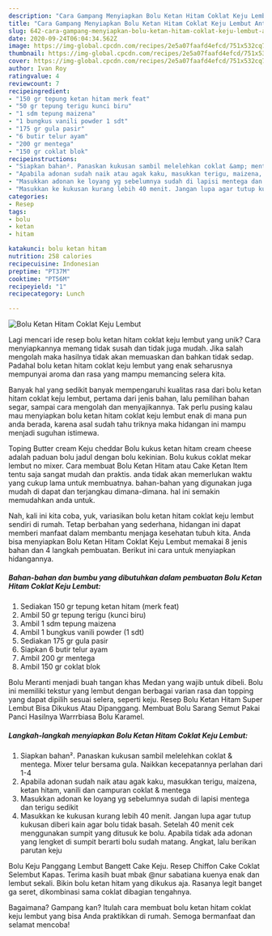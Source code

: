 ```yaml
---
description: "Cara Gampang Menyiapkan Bolu Ketan Hitam Coklat Keju Lembut Anti Gagal"
title: "Cara Gampang Menyiapkan Bolu Ketan Hitam Coklat Keju Lembut Anti Gagal"
slug: 642-cara-gampang-menyiapkan-bolu-ketan-hitam-coklat-keju-lembut-anti-gagal
date: 2020-09-24T06:04:34.562Z
image: https://img-global.cpcdn.com/recipes/2e5a07faafd4efcd/751x532cq70/bolu-ketan-hitam-coklat-keju-lembut-foto-resep-utama.jpg
thumbnail: https://img-global.cpcdn.com/recipes/2e5a07faafd4efcd/751x532cq70/bolu-ketan-hitam-coklat-keju-lembut-foto-resep-utama.jpg
cover: https://img-global.cpcdn.com/recipes/2e5a07faafd4efcd/751x532cq70/bolu-ketan-hitam-coklat-keju-lembut-foto-resep-utama.jpg
author: Ivan Roy
ratingvalue: 4
reviewcount: 7
recipeingredient:
- "150 gr tepung ketan hitam merk feat"
- "50 gr tepung terigu kunci biru"
- "1 sdm tepung maizena"
- "1 bungkus vanili powder 1 sdt"
- "175 gr gula pasir"
- "6 butir telur ayam"
- "200 gr mentega"
- "150 gr coklat blok"
recipeinstructions:
- "Siapkan bahan². Panaskan kukusan sambil melelehkan coklat &amp; mentega. Mixer telur bersama gula. Naikkan kecepatannya perlahan dari 1-4"
- "Apabila adonan sudah naik atau agak kaku, masukkan terigu, maizena, ketan hitam, vanili dan campuran coklat &amp; mentega"
- "Masukkan adonan ke loyang yg sebelumnya sudah di lapisi mentega dan terigu sedikit"
- "Masukkan ke kukusan kurang lebih 40 menit. Jangan lupa agar tutup kukusan diberi kain agar bolu tidak basah. Setelah 40 menit cek menggunakan sumpit yang ditusuk ke bolu. Apabila tidak ada adonan yang lengket di sumpit berarti bolu sudah matang. Angkat, lalu berikan parutan keju"
categories:
- Resep
tags:
- bolu
- ketan
- hitam

katakunci: bolu ketan hitam 
nutrition: 258 calories
recipecuisine: Indonesian
preptime: "PT37M"
cooktime: "PT56M"
recipeyield: "1"
recipecategory: Lunch

---
```



![Bolu Ketan Hitam Coklat Keju Lembut](https://img-global.cpcdn.com/recipes/2e5a07faafd4efcd/751x532cq70/bolu-ketan-hitam-coklat-keju-lembut-foto-resep-utama.jpg)

Lagi mencari ide resep bolu ketan hitam coklat keju lembut yang unik? Cara menyiapkannya memang tidak susah dan tidak juga mudah. Jika salah mengolah maka hasilnya tidak akan memuaskan dan bahkan tidak sedap. Padahal bolu ketan hitam coklat keju lembut yang enak seharusnya mempunyai aroma dan rasa yang mampu memancing selera kita.

Banyak hal yang sedikit banyak mempengaruhi kualitas rasa dari bolu ketan hitam coklat keju lembut, pertama dari jenis bahan, lalu pemilihan bahan segar, sampai cara mengolah dan menyajikannya. Tak perlu pusing kalau mau menyiapkan bolu ketan hitam coklat keju lembut enak di mana pun anda berada, karena asal sudah tahu triknya maka hidangan ini mampu menjadi suguhan istimewa.

Toping Butter cream Keju cheddar Bolu kukus ketan hitam cream cheese adalah paduan bolu jadul dengan bolu kekinian. Bolu kukus coklat mekar lembut no mixer. Cara membuat Bolu Ketan Hitam atau Cake Ketan Item tentu saja sangat mudah dan praktis. anda tidak akan memerlukan waktu yang cukup lama untuk membuatnya. bahan-bahan yang digunakan juga mudah di dapat dan terjangkau dimana-dimana. hal ini semakin memudahkan anda untuk.


Nah, kali ini kita coba, yuk, variasikan bolu ketan hitam coklat keju lembut sendiri di rumah. Tetap berbahan yang sederhana, hidangan ini dapat memberi manfaat dalam membantu menjaga kesehatan tubuh kita. Anda bisa menyiapkan Bolu Ketan Hitam Coklat Keju Lembut memakai 8 jenis bahan dan 4 langkah pembuatan. Berikut ini cara untuk menyiapkan hidangannya.

<!--inarticleads1-->

##### Bahan-bahan dan bumbu yang dibutuhkan dalam pembuatan Bolu Ketan Hitam Coklat Keju Lembut:

1. Sediakan 150 gr tepung ketan hitam (merk feat)
1. Ambil 50 gr tepung terigu (kunci biru)
1. Ambil 1 sdm tepung maizena
1. Ambil 1 bungkus vanili powder (1 sdt)
1. Sediakan 175 gr gula pasir
1. Siapkan 6 butir telur ayam
1. Ambil 200 gr mentega
1. Ambil 150 gr coklat blok


Bolu Meranti menjadi buah tangan khas Medan yang wajib untuk dibeli. Bolu ini memiliki tekstur yang lembut dengan berbagai varian rasa dan topping yang dapat dipilih sesuai selera, seperti keju. Resep Bolu Ketan Hitam Super Lembut Bisa Dikukus Atau Dipanggang. Membuat Bolu Sarang Semut Pakai Panci Hasilnya Warrrbiasa Bolu Karamel. 

<!--inarticleads2-->

##### Langkah-langkah menyiapkan Bolu Ketan Hitam Coklat Keju Lembut:

1. Siapkan bahan². Panaskan kukusan sambil melelehkan coklat &amp; mentega. Mixer telur bersama gula. Naikkan kecepatannya perlahan dari 1-4
1. Apabila adonan sudah naik atau agak kaku, masukkan terigu, maizena, ketan hitam, vanili dan campuran coklat &amp; mentega
1. Masukkan adonan ke loyang yg sebelumnya sudah di lapisi mentega dan terigu sedikit
1. Masukkan ke kukusan kurang lebih 40 menit. Jangan lupa agar tutup kukusan diberi kain agar bolu tidak basah. Setelah 40 menit cek menggunakan sumpit yang ditusuk ke bolu. Apabila tidak ada adonan yang lengket di sumpit berarti bolu sudah matang. Angkat, lalu berikan parutan keju


Bolu Keju Panggang Lembut Bangett Cake Keju. Resep Chiffon Cake Coklat Selembut Kapas. Terima kasih buat mbak @nur sabatiana kuenya enak dan lembut sekali. Bikin bolu ketan hitam yang dikukus aja. Rasanya legit banget ga seret, dikombinasi sama coklat dibagian tengahnya. 

Bagaimana? Gampang kan? Itulah cara membuat bolu ketan hitam coklat keju lembut yang bisa Anda praktikkan di rumah. Semoga bermanfaat dan selamat mencoba!
